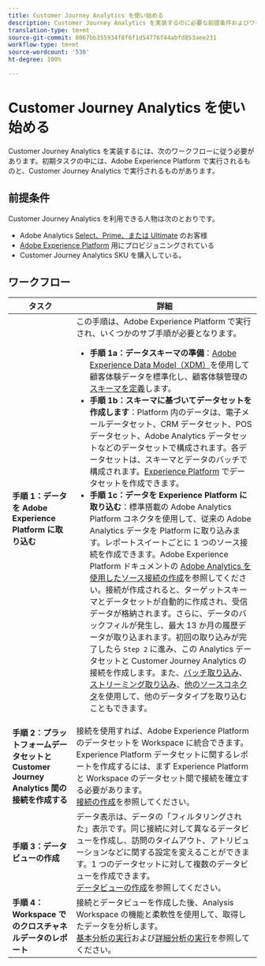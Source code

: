 ```yaml
---
title: Customer Journey Analytics を使い始める
description: Customer Journey Analytics を実装するのに必要な前提条件およびワークフローについて把握します。
translation-type: tm+mt
source-git-commit: 8067bb355934f8f6f1d54776f44abfd853aee231
workflow-type: tm+mt
source-wordcount: '538'
ht-degree: 100%

---
```



# Customer Journey Analytics を使い始める

Customer Journey Analytics を実装するには、次のワークフローに従う必要があります。初期タスクの中には、Adobe Experience Platform で実行されるものと、Customer Journey Analytics で実行されるものがあります。

## 前提条件

Customer Journey Analytics を利用できる人物は次のとおりです。

* Adobe Analytics [Select、Prime、または Ultimate](https://www.adobe.com/jp/analytics/compare-adobe-analytics-packages.html) のお客様
* [Adobe Experience Platform](https://www.adobe.com/jp/experience-platform.html) 用にプロビジョニングされている
* Customer Journey Analytics SKU を購入している。

## ワークフロー

| タスク | 詳細 |
|---|---|
| **手順 1：データを Adobe Experience Platform に取り込む** | この手順は、Adobe Experience Platform で実行され、いくつかのサブ手順が必要となります。<ul><li>**手順 1a：データスキーマの準備**：[Adobe Experience Data Model（XDM）](https://docs.adobe.com/content/help/ja-JP/experience-platform/xdm/home.translate.html)を使用して顧客体験データを標準化し、顧客体験管理の[スキーマを定義](https://docs.adobe.com/content/help/ja-JP/experience-platform/tutorials/home.translate.html#!api-specification/markdown/narrative/tutorials/schema_editor_tutorial/schema_editor_tutorial.md)します。</li><li>**手順 1b：スキーマに基づいてデータセットを作成します**：Platform 内のデータは、電子メールデータセット、CRM データセット、POS データセット、Adobe Analytics データセットなどのデータセットで構成されます。各データセットは、スキーマとデータのバッチで構成されます。[Experience Platform](https://docs.adobe.com/content/help/ja-JP/experience-platform/tutorials/home.translate.html#!api-specification/markdown/narrative/tutorials/creating_a_dataset_tutorial/creating_a_dataset_tutorial.md) でデータセットを作成できます。</li><li>**手順 1c：データを Experience Platform に取り込む**：標準搭載の Adobe Analytics Platform コネクタを使用して、従来の Adobe Analytics データを Platform に取り込みます。レポートスイートごとに 1 つのソース接続を作成できます。Adobe Experience Platform ドキュメントの [Adobe Analytics を使用したソース接続の作成](https://docs.adobe.com/content/help/ja-JP/experience-platform/tutorials/home.translate.html#!api-specification/markdown/narrative/tutorials/sources_tutorial/adobe-analytics-ui-tutorial.md)を参照してください。接続が作成されると、ターゲットスキーマとデータセットが自動的に作成され、受信データが格納されます。さらに、データのバックフィルが発生し、最大 13 か月の履歴データが取り込まれます。初回の取り込みが完了したら `Step 2` に進み、この Analytics データセットと Customer Journey Analytics の接続を作成します。また、[バッチ取り込み](https://docs.adobe.com/content/help/ja-JP/experience-platform/ingestion/home.translate.html#!api-specification/markdown/narrative/technical_overview/ingest_architectural_overview/ingest_architectural_overview.md)、[ストリーミング取り込み](https://docs.adobe.com/content/help/ja-JP/experience-platform/ingestion/home.translate.html#!api-specification/markdown/narrative/technical_overview/streaming_ingest/streaming_ingest_overview.md)、[他のソースコネクタ](https://docs.adobe.com/content/help/ja-JP/experience-platform/ingestion/home.translate.html#!api-specification/markdown/narrative/technical_overview/acp_connectors_overview/acp-connectors-overview.md)を使用して、他のデータタイプを取り込むこともできます。</li></ul> |
| **手順 2：プラットフォームデータセットと Customer Journey Analytics 間の接続を作成する** | 接続を使用すれば、Adobe Experience Platform のデータセットを Workspace に統合できます。Experience Platform データセットに関するレポートを作成するには、まず Experience Platform と Workspace のデータセット間で接続を確立する必要があります。<br>[接続の作成](/help/connections/create-connection.md)を参照してください。 |
| **手順 3：データビューの作成** | データ表示は、データの「フィルタリングされた」表示です。同じ接続に対して異なるデータビューを作成し、訪問のタイムアウト、アトリビューションなどに関する設定を変えることができます。1 つのデータセットに対して複数のデータビューを作成できます。<br>[データビューの作成](/help/data-views/create-dataview.md)を参照してください。 |
| **手順 4：Workspace でのクロスチャネルデータのレポート** | 接続とデータビューを作成した後、Analysis Workspace の機能と柔軟性を使用して、取得したデータを分析します。<br>[基本分析の実行](/help/analysis-workspace/perform-basic-analysis.md)および[詳細分析の実行](/help/analysis-workspace/perform-adv-analysis.md)を参照してください。 |
